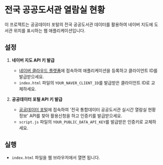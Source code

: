 # 전국 공공도서관 열람실 현황

이 프로젝트는 공공데이터 포털의 전국 공공도서관 데이터를 활용하여 네이버 지도에 도서관 위치를 표시하는 웹 애플리케이션입니다.

## 설정

1. **네이버 지도 API 키 발급**
   - [네이버 클라우드 플랫폼](https://www.ncloud.com/)에 접속하여 애플리케이션을 등록하고 클라이언트 ID를 발급받으세요.
   - `index.html` 파일의 `YOUR_NAVER_CLIENT_ID`를 발급받은 클라이언트 ID로 교체하세요.

2. **공공데이터 포털 API 키 발급**
   - [공공데이터 포털](https.data.go.kr)에 접속하여 '전국 통합데이터 공공도서관 실시간 열람실 현황 정보' API를 찾아 활용신청을 하고 인증키를 발급받으세요.
   - `script.js` 파일의 `YOUR_PUBLIC_DATA_API_KEY`를 발급받은 인증키로 교체하세요.

## 실행

- `index.html` 파일을 웹 브라우저에서 열면 됩니다.
